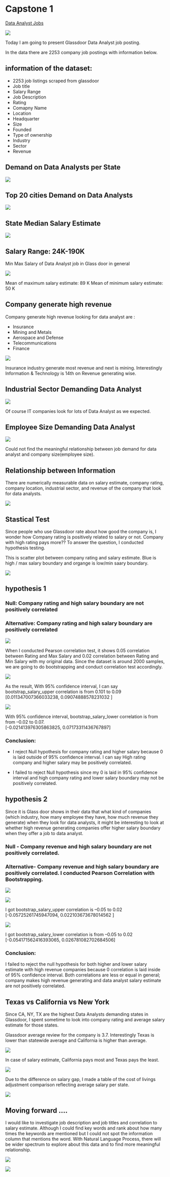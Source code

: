 # Capstone 1

[Data Analyst Jobs](https://www.kaggle.com/andrewmvd/data-analyst-jobs)


![](img/0.intro.png)



Today I am going to present Glassdoor Data Analyst job posting. 

In the data there are 2253 company job postings with information below.   



## information of the dataset:

  - 2253 job listings scraped from glassdoor
  - Job title 
  - Salary Range 
  - Job Description 
  - Rating 
  - Comapny Name 
  - Location 
  - Headquarter 
  - Size
  - Founded
  - Type of ownership
  - Industry
  - Sector
  - Revenue


## Demand on Data Analysts per State 

![](img/1.data_analysts_job_demand.jpg)



## Top 20 cities Demand on Data Analysts  


![](https://github.com/bethsung1011/capstone_1/blob/main/img/2.Top_20_Cities_for_Data%20Analysts_Job_Demand.jpg)



## State Median Salary Estimate 

![](img/2.states_median.png)


## Salary Range: 24K-190K  

Min Max Salary of Data Analyst job in Glass door in general  

![](img/3.min_max_salary.jpg)

Mean of maximum salary estimate: 89 K 
Mean of minimum salary estimate:  50 K  


## Company generate high revenue 

Company generate high revenue looking for data analyst are :

- Insurance 
- Mining and Metals 
- Aerospace and Defense 
- Telecommunications
- Finance 


![](img/4.Revenue_of_Industry_Sectors_demanding_Data_Analyst.png)

Insurance industry generate most revenue and next is mining. Interestingly Information & Technology is 14th on Revenue generating wise.


## Industrial Sector Demanding Data Analyst

![](img/5.Demand_on_Data_Analyst_per_Sector.jpg)

Of course IT companies look for lots of Data Analyst as we expected. 



## Employee Size Demanding Data Analyst

![](img/5.Employee_Size_demanding_Data_Analysts.png)

Could not find the meaningful relationship between job demand for data analyst and company size(employee size).


## Relationship between Information 

There are numerically measurable data on salary estimate, company rating, company location, industrial sector, and revenue of the company that look for data analysts. 


![](img/6.scatter_matrix.jpg)



## Stastical Test 

Since people who use Glassdoor rate about how good the company is, I wonder how Company rating is positively related to salary or not. Company with high rating pays more??  To answer the question, I conducted hypothesis testing.  
 
 This is scatter plot between company rating and salary estimate. Blue is high / max salary  boundary and organge is low/min saary boundary. 

![](img/6.Glassdoor_rating_and_salary_scatter.jpg)


## hypothesis 1  
    
  ### Null: Company rating and high salary boundary are not positively correlated 
  ### Alternative: Company rating and high salary boundary are positively correlated 


![](img/7.rating_salary_corr.png)


When I conducted Pearson correlation test, it shows 0.05 correlation between Rating and Max Salary and 0.02 correlation between Rating and Min Salary with my original data. Since the dataset is around 2000 samples, we are going to do bootstrapping and conduct correlation test accordingly. 
 

![](img/7.95CI_rating_upper_salary.jpg)

As the result, With 95% confidence interval, I can say bootstrap_salary_upper correlation is from  0.101 to 0.09  
 [0.011347007366033238, 0.09074888578231032 ] 


![](img/8..95CI_rating_lower_salary.jpg)

With 95% confidence interval,  bootstrap_salary_lower correlation is from from –0.02 to 0.07.  
[-0.021413976305863825, 0.07173311436767897] 



### Conclusion:  

* I reject Null hypothesis for company rating and higher salary because  0 is laid outside of 95% confidence interval. I can say High rating company and higher salary may be positively correlated.  

* I failed to reject Null hypothesis since my 0 is laid in 95% confidence interval  and high company rating and lower salary boundary may not be positively correlated. 



## hypothesis 2  

Since it is Glass door shows in their data that what kind of companies (which industry, how many employee they have, how much revenue they generate)  when they look for data analysts, it might be interesting to look at whether high revenue generating companies offer higher salary boundary when they offer a job to data analyst.  

 

### Null - Company revenue and high salary boundary are not positively correlated.  
### Alternative- Company revenue and high salary boundary are positively correlated. I conducted Pearson Correlation with Bootstrapping.  

![](img/9.revenue_salary_corr.png)


![](img/9.95CI_revenue_upper_salary.png)

I got bootstrap_salary_upper correlation is –0.05 to 0.02 
[-0.05725261745947094, 0.022103673678014562 ] 

![](img/10.95CI_revenue_lower_salary.png)

I got bootstrap_salary_lower correlation is from –0.05 to 0.02 
[-0.054171562416393065, 0.026781082702684506]  



### Conclusion:  

I failed to reject the null hypothesis for both higher and lower salary estimate with high revenue companies because 0 correlation is laid inside of 95% confidence interval.  Both correlations are less or equal in general; company makes high revenue generating and data analyst salary estimate are not positively correlated.   


## Texas vs California vs New York 

Since CA, NY, TX are the highest Data Analysts demanding states in Glassdoor, I spent sometime to look into company rating and average salary estimate for those states. 

Glassdoor average review for the company is 3.7. Interestingly Texas is lower than statewide average and California is higher than average.   

![](img/11.company_rating.png)

In case of salary estimate, California pays most and Texas pays the least. 

![](img/12.average_salary.png)

Due to the difference on salary gap, I made a table of the cost of livings adjustment comparison reflecting average salary per state.

![](img/12.COLA.png)



## Moving forward …. 

I would like to investigate job description and job titles and correlation to salary estimate. Although I could find key words and rank about how many times the keywords are mentioned but I could not spot the information column that mentions the word. With Natural Language Process, there will be wider spectrum to explore about this data and to find more meaningful relationship.       






![](img/minmaxsal.png)

![](img/stateanddemand.png)



